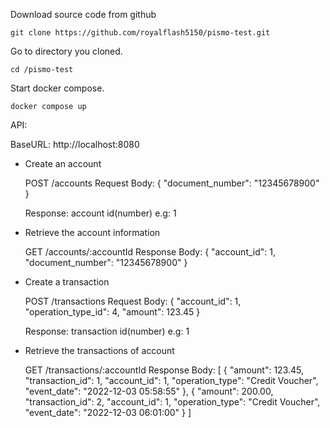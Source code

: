 Download source code from github

	git clone https://github.com/royalflash5150/pismo-test.git



Go to directory you cloned.

	cd /pismo-test
  
  
  
Start docker compose.

	docker compose up



API:

BaseURL: http://localhost:8080

- Create an account

	POST /accounts
	Request Body:
	{
		"document_number": "12345678900"
	}
	
	Response: 
		account id(number)
		e.g: 1

	
- Retrieve the account information


	GET /accounts/:accountId
	Response Body:
	{
		"account_id": 1,
		"document_number": "12345678900"
	} 


- Create a transaction

	POST /transactions
	Request Body:
	{
		"account_id": 1,
		"operation_type_id": 4,
		"amount": 123.45
	}

	Response: 
		transaction id(number)
		e.g: 1


- Retrieve the transactions of account

	GET /transactions/:accountId
	Response Body:
	[
		{
			"amount": 123.45,
			"transaction_id": 1,
			"account_id": 1,
			"operation_type": "Credit Voucher",
			"event_date": "2022-12-03 05:58:55"
		},
		{
			"amount": 200.00,
			"transaction_id": 2,
			"account_id": 1,
			"operation_type": "Credit Voucher",
			"event_date": "2022-12-03 06:01:00"
		}
	]